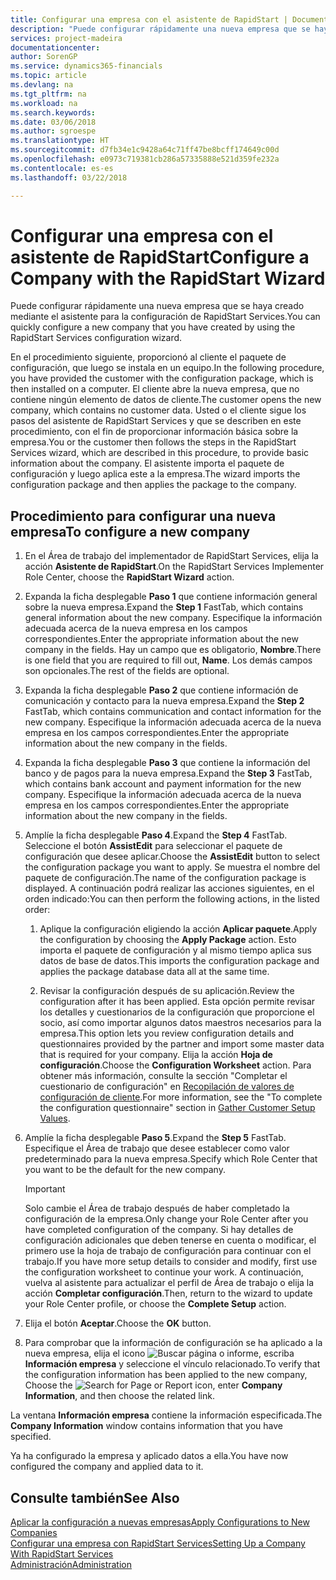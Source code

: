 ```yaml
---
title: Configurar una empresa con el asistente de RapidStart | Documentos de Microsoft
description: "Puede configurar rápidamente una nueva empresa que se haya creado mediante el asistente para la configuración de RapidStart Services."
services: project-madeira
documentationcenter: 
author: SorenGP
ms.service: dynamics365-financials
ms.topic: article
ms.devlang: na
ms.tgt_pltfrm: na
ms.workload: na
ms.search.keywords: 
ms.date: 03/06/2018
ms.author: sgroespe
ms.translationtype: HT
ms.sourcegitcommit: d7fb34e1c9428a64c71ff47be8bcff174649c00d
ms.openlocfilehash: e0973c719381cb286a57335888e521d359fe232a
ms.contentlocale: es-es
ms.lasthandoff: 03/22/2018

---
```

# <a name="configure-a-company-with-the-rapidstart-wizard"></a><span data-ttu-id="531b0-103">Configurar una empresa con el asistente de RapidStart</span><span class="sxs-lookup"><span data-stu-id="531b0-103">Configure a Company with the RapidStart Wizard</span></span>
<span data-ttu-id="531b0-104">Puede configurar rápidamente una nueva empresa que se haya creado mediante el asistente para la configuración de RapidStart Services.</span><span class="sxs-lookup"><span data-stu-id="531b0-104">You can quickly configure a new company that you have created by using the RapidStart Services configuration wizard.</span></span>

<span data-ttu-id="531b0-105">En el procedimiento siguiente, proporcionó al cliente el paquete de configuración, que luego se instala en un equipo.</span><span class="sxs-lookup"><span data-stu-id="531b0-105">In the following procedure, you have provided the customer with the configuration package, which is then installed on a computer.</span></span> <span data-ttu-id="531b0-106">El cliente abre la nueva empresa, que no contiene ningún elemento de datos de cliente.</span><span class="sxs-lookup"><span data-stu-id="531b0-106">The customer opens the new company, which contains no customer data.</span></span> <span data-ttu-id="531b0-107">Usted o el cliente sigue los pasos del asistente de RapidStart Services y que se describen en este procedimiento, con el fin de proporcionar información básica sobre la empresa.</span><span class="sxs-lookup"><span data-stu-id="531b0-107">You or the customer then follows the steps in the RapidStart Services wizard, which are described in this procedure, to provide basic information about the company.</span></span> <span data-ttu-id="531b0-108">El asistente importa el paquete de configuración y luego aplica este a la empresa.</span><span class="sxs-lookup"><span data-stu-id="531b0-108">The wizard imports the configuration package and then applies the package to the company.</span></span>  

## <a name="to-configure-a-new-company"></a><span data-ttu-id="531b0-109">Procedimiento para configurar una nueva empresa</span><span class="sxs-lookup"><span data-stu-id="531b0-109">To configure a new company</span></span>  
1. <span data-ttu-id="531b0-110">En el Área de trabajo del implementador de RapidStart Services, elija la acción **Asistente de RapidStart**.</span><span class="sxs-lookup"><span data-stu-id="531b0-110">On the RapidStart Services Implementer Role Center, choose the **RapidStart Wizard** action.</span></span>  
2. <span data-ttu-id="531b0-111">Expanda la ficha desplegable **Paso 1** que contiene información general sobre la nueva empresa.</span><span class="sxs-lookup"><span data-stu-id="531b0-111">Expand the **Step 1** FastTab, which contains general information about the new company.</span></span> <span data-ttu-id="531b0-112">Especifique la información adecuada acerca de la nueva empresa en los campos correspondientes.</span><span class="sxs-lookup"><span data-stu-id="531b0-112">Enter the appropriate information about the new company in the fields.</span></span> <span data-ttu-id="531b0-113">Hay un campo que es obligatorio, **Nombre**.</span><span class="sxs-lookup"><span data-stu-id="531b0-113">There is one field that you are required to fill out, **Name**.</span></span> <span data-ttu-id="531b0-114">Los demás campos son opcionales.</span><span class="sxs-lookup"><span data-stu-id="531b0-114">The rest of the fields are optional.</span></span>  
3. <span data-ttu-id="531b0-115">Expanda la ficha desplegable **Paso 2** que contiene información de comunicación y contacto para la nueva empresa.</span><span class="sxs-lookup"><span data-stu-id="531b0-115">Expand the **Step 2** FastTab, which contains communication and contact information for the new company.</span></span> <span data-ttu-id="531b0-116">Especifique la información adecuada acerca de la nueva empresa en los campos correspondientes.</span><span class="sxs-lookup"><span data-stu-id="531b0-116">Enter the appropriate information about the new company in the fields.</span></span>
4. <span data-ttu-id="531b0-117">Expanda la ficha desplegable **Paso 3** que contiene la información del banco y de pagos para la nueva empresa.</span><span class="sxs-lookup"><span data-stu-id="531b0-117">Expand the **Step 3** FastTab, which contains bank account and payment information for the new company.</span></span> <span data-ttu-id="531b0-118">Especifique la información adecuada acerca de la nueva empresa en los campos correspondientes.</span><span class="sxs-lookup"><span data-stu-id="531b0-118">Enter the appropriate information about the new company in the fields.</span></span>  
5. <span data-ttu-id="531b0-119">Amplíe la ficha desplegable **Paso 4**.</span><span class="sxs-lookup"><span data-stu-id="531b0-119">Expand the **Step 4** FastTab.</span></span> <span data-ttu-id="531b0-120">Seleccione el botón **AssistEdit** para seleccionar el paquete de configuración que desee aplicar.</span><span class="sxs-lookup"><span data-stu-id="531b0-120">Choose the **AssistEdit** button to select the configuration package you want to apply.</span></span> <span data-ttu-id="531b0-121">Se muestra el nombre del paquete de configuración.</span><span class="sxs-lookup"><span data-stu-id="531b0-121">The name of the configuration package is displayed.</span></span> <span data-ttu-id="531b0-122">A continuación podrá realizar las acciones siguientes, en el orden indicado:</span><span class="sxs-lookup"><span data-stu-id="531b0-122">You can then perform the following actions, in the listed order:</span></span>  

    1. <span data-ttu-id="531b0-123">Aplique la configuración eligiendo la acción **Aplicar paquete**.</span><span class="sxs-lookup"><span data-stu-id="531b0-123">Apply the configuration by choosing the **Apply Package** action.</span></span> <span data-ttu-id="531b0-124">Esto importa el paquete de configuración y al mismo tiempo aplica sus datos de base de datos.</span><span class="sxs-lookup"><span data-stu-id="531b0-124">This imports the configuration package and applies the package database data all at the same time.</span></span>  

    2. <span data-ttu-id="531b0-125">Revisar la configuración después de su aplicación.</span><span class="sxs-lookup"><span data-stu-id="531b0-125">Review the configuration after it has been applied.</span></span> <span data-ttu-id="531b0-126">Esta opción permite revisar los detalles y cuestionarios de la configuración que proporcione el socio, así como importar algunos datos maestros necesarios para la empresa.</span><span class="sxs-lookup"><span data-stu-id="531b0-126">This option lets you review configuration details and questionnaires provided by the partner and import some master data that is required for your company.</span></span> <span data-ttu-id="531b0-127">Elija la acción **Hoja de configuración**.</span><span class="sxs-lookup"><span data-stu-id="531b0-127">Choose the **Configuration Worksheet** action.</span></span> <span data-ttu-id="531b0-128">Para obtener más información, consulte la sección "Completar el cuestionario de configuración" en [Recopilación de valores de configuración de cliente](admin-gather-customer-setup-values.md).</span><span class="sxs-lookup"><span data-stu-id="531b0-128">For more information, see the "To complete the configuration questionnaire" section in [Gather Customer Setup Values](admin-gather-customer-setup-values.md).</span></span>  

6. <span data-ttu-id="531b0-129">Amplíe la ficha desplegable **Paso 5**.</span><span class="sxs-lookup"><span data-stu-id="531b0-129">Expand the **Step 5** FastTab.</span></span> <span data-ttu-id="531b0-130">Especifique el Área de trabajo que desee establecer como valor predeterminado para la nueva empresa.</span><span class="sxs-lookup"><span data-stu-id="531b0-130">Specify which Role Center that you want to be the default for the new company.</span></span>  

    > [!IMPORTANT]  
    >  <span data-ttu-id="531b0-131">Solo cambie el Área de trabajo después de haber completado la configuración de la empresa.</span><span class="sxs-lookup"><span data-stu-id="531b0-131">Only change your Role Center after you have completed configuration of the company.</span></span> <span data-ttu-id="531b0-132">Si hay detalles de configuración adicionales que deben tenerse en cuenta o modificar, el primero use la hoja de trabajo de configuración para continuar con el trabajo.</span><span class="sxs-lookup"><span data-stu-id="531b0-132">If you have more setup details to consider and modify, first use the configuration worksheet to continue your work.</span></span> <span data-ttu-id="531b0-133">A continuación, vuelva al asistente para actualizar el perfil de Área de trabajo o elija la acción **Completar configuración**.</span><span class="sxs-lookup"><span data-stu-id="531b0-133">Then, return to the wizard to update your Role Center profile, or choose the **Complete Setup** action.</span></span>

7. <span data-ttu-id="531b0-134">Elija el botón **Aceptar**.</span><span class="sxs-lookup"><span data-stu-id="531b0-134">Choose the **OK** button.</span></span>  
8. <span data-ttu-id="531b0-135">Para comprobar que la información de configuración se ha aplicado a la nueva empresa, elija el icono ![Buscar página o informe](media/ui-search/search_small.png "icono Buscar página o informe"), escriba **Información empresa** y seleccione el vínculo relacionado.</span><span class="sxs-lookup"><span data-stu-id="531b0-135">To verify that the configuration information has been applied to the new company, Choose the ![Search for Page or Report](media/ui-search/search_small.png "Search for Page or Report icon") icon, enter **Company Information**, and then choose the related link.</span></span>

<span data-ttu-id="531b0-136">La ventana **Información empresa** contiene la información especificada.</span><span class="sxs-lookup"><span data-stu-id="531b0-136">The **Company Information** window contains information that you have specified.</span></span>   

<span data-ttu-id="531b0-137">Ya ha configurado la empresa y aplicado datos a ella.</span><span class="sxs-lookup"><span data-stu-id="531b0-137">You have now configured the company and applied data to it.</span></span>  

## <a name="see-also"></a><span data-ttu-id="531b0-138">Consulte también</span><span class="sxs-lookup"><span data-stu-id="531b0-138">See Also</span></span>  
[<span data-ttu-id="531b0-139">Aplicar la configuración a nuevas empresas</span><span class="sxs-lookup"><span data-stu-id="531b0-139">Apply Configurations to New Companies</span></span>](admin-apply-configuration-to-new-companies.md)  
[<span data-ttu-id="531b0-140">Configurar una empresa con RapidStart Services</span><span class="sxs-lookup"><span data-stu-id="531b0-140">Setting Up a Company With RapidStart Services</span></span>](admin-set-up-a-company-with-rapidstart.md)  
[<span data-ttu-id="531b0-141">Administración</span><span class="sxs-lookup"><span data-stu-id="531b0-141">Administration</span></span>](admin-setup-and-administration.md)


